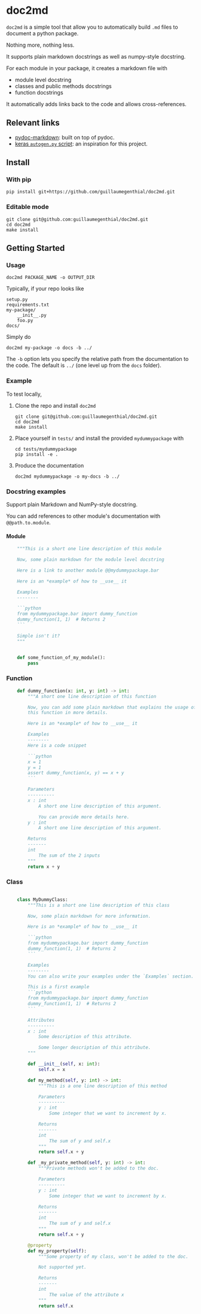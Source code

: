 # doc2md

`doc2md` is a simple tool that allow you to automatically build `.md` files to document a python package.

Nothing more, nothing less.

It supports plain markdown docstrings as well as numpy-style docstring.

For each module in your package, it creates a markdown file with

- module level docstring
- classes and public methods docstrings
- function docstrings

It automatically adds links back to the code and allows cross-references.

## Relevant links

- [pydoc-markdown](https://github.com/NiklasRosenstein/pydoc-markdown/): built on top of pydoc.
- [keras `autogen.py` script](https://github.com/keras-team/keras/blob/master/docs/autogen.py): an inspiration for this project.

## Install

### With pip

```
pip install git+https://github.com/guillaumegenthial/doc2md.git
```

### Editable mode

```
git clone git@github.com:guillaumegenthial/doc2md.git
cd doc2md
make install
```

## Getting Started

### Usage

```
doc2md PACKAGE_NAME -o OUTPUT_DIR
```

Typically, if your repo looks like

```
setup.py
requirements.txt
my-package/
    __init__.py
    foo.py
docs/
```

Simply do

```
doc2md my-package -o docs -b ../
```

The `-b` option lets you specify the relative path from the documentation to the code. The default is `../` (one level up from the `docs` folder).

### Example

To test locally,

1. Clone the repo and install `doc2md`
    ```
    git clone git@github.com:guillaumegenthial/doc2md.git
    cd doc2md
    make install
    ```
2. Place yourself in `tests/` and install the provided `mydummypackage` with
    ```
    cd tests/mydummypackage
    pip install -e .
    ```
3. Produce the documentation
    ```
    doc2md mydummypackage -o my-docs -b ../
    ```

### Docstring examples

Support plain Markdown and NumPy-style docstring.

You can add references to other module's documentation with `@@path.to.module`.

#### Module

```python
    """This is a short one line description of this module

    Now, some plain markdown for the module level docstring

    Here is a link to another module @@mydummypackage.bar

    Here is an *example* of how to __use__ it

    Examples
    --------

    ```python
    from mydummypackage.bar import dummy_function
    dummy_function(1, 1)  # Returns 2
    ```

    Simple isn't it?
    """


    def some_function_of_my_module():
        pass
```

### Function

```python
    def dummy_function(x: int, y: int) -> int:
        """A short one line description of this function

        Now, you can add some plain markdown that explains the usage of
        this function in more details.

        Here is an *example* of how to __use__ it

        Examples
        --------
        Here is a code snippet

        ```python
        x = 1
        y = 1
        assert dummy_function(x, y) == x + y
        ```

        Parameters
        ----------
        x : int
            A short one line description of this argument.

            You can provide more details here.
        y : int
            A short one line description of this argument.

        Returns
        -------
        int
            The sum of the 2 inputs
        """
        return x + y
```

### Class


```python

    class MyDummyClass:
        """This is a short one line description of this class

        Now, some plain markdown for more information.

        Here is an *example* of how to __use__ it

        ```python
        from mydummypackage.bar import dummy_function
        dummy_function(1, 1)  # Returns 2
        ```

        Examples
        --------
        You can also write your examples under the `Examples` section.

        This is a first example
        ```python
        from mydummypackage.bar import dummy_function
        dummy_function(1, 1)  # Returns 2
        ```

        Attributes
        ----------
        x : int
            Some description of this attribute.

            Some longer description of this attribute.
        """

        def __init__(self, x: int):
            self.x = x

        def my_method(self, y: int) -> int:
            """This is a one line description of this method

            Parameters
            ----------
            y : int
                Some integer that we want to increment by x.

            Returns
            -------
            int
                The sum of y and self.x
            """
            return self.x + y

        def _my_private_method(self, y: int) -> int:
            """Private methods won't be added to the doc.

            Parameters
            ----------
            y : int
                Some integer that we want to increment by x.

            Returns
            -------
            int
                The sum of y and self.x
            """
            return self.x + y

        @property
        def my_property(self):
            """Some property of my class, won't be added to the doc.

            Not supported yet.

            Returns
            -------
            int
                The value of the attribute x
            """
            return self.x
```
